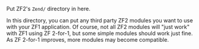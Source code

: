 Put ZF2's `Zend/` directory in here.

In this directory, you can put any third party ZF2 modules you want to use with
your ZF1 application. Of course, not all ZF2 modules will "just work" with ZF1
using ZF 2-for-1, but some simple modules should work just fine. As ZF 2-for-1
improves, more modules may become compatible.
